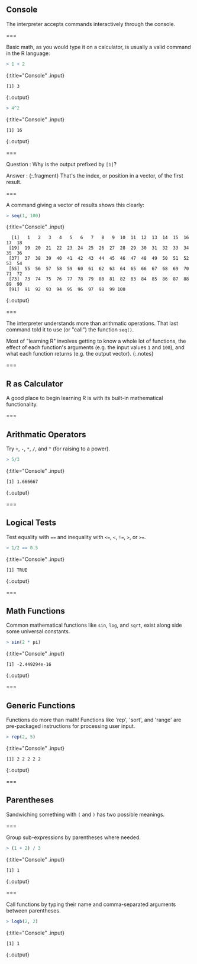 ---
---

## Console

The interpreter accepts commands interactively through the console.

===

Basic math, as you would type it on a calculator, is usually a valid command in the R language:



~~~r
> 1 + 2
~~~
{:title="Console" .input}


~~~
[1] 3
~~~
{:.output}




~~~r
> 4^2
~~~
{:title="Console" .input}


~~~
[1] 16
~~~
{:.output}


===

Question
: Why is the output prefixed by `[1]`?

Answer
: {:.fragment} That's the index, or position in a vector, of the first result.

===

A command giving a vector of results shows this clearly:



~~~r
> seq(1, 100)
~~~
{:title="Console" .input}


~~~
  [1]   1   2   3   4   5   6   7   8   9  10  11  12  13  14  15  16  17  18
 [19]  19  20  21  22  23  24  25  26  27  28  29  30  31  32  33  34  35  36
 [37]  37  38  39  40  41  42  43  44  45  46  47  48  49  50  51  52  53  54
 [55]  55  56  57  58  59  60  61  62  63  64  65  66  67  68  69  70  71  72
 [73]  73  74  75  76  77  78  79  80  81  82  83  84  85  86  87  88  89  90
 [91]  91  92  93  94  95  96  97  98  99 100
~~~
{:.output}


===

The interpreter understands more than arithmatic operations.
That last command told it to use (or "call") the function `seq()`.

Most of "learning R" involves getting to know a whole lot of functions, the
effect of each function's  arguments (e.g. the input values `1` and `100`), and
what each function returns (e.g. the output vector).
{:.notes}

===

## R as Calculator

A good place to begin learning R is with its built-in mathematical functionality.

===

## Arithmatic Operators

Try `+`, `-`, `*`, `/`, and `^` (for raising to a power).



~~~r
> 5/3
~~~
{:title="Console" .input}


~~~
[1] 1.666667
~~~
{:.output}


===

## Logical Tests

Test equality with `==` and inequality with `<=`, `<`, `!=`, `>`, or `>=`.



~~~r
> 1/2 == 0.5
~~~
{:title="Console" .input}


~~~
[1] TRUE
~~~
{:.output}


===

## Math Functions

Common mathematical functions like `sin`, `log`, and `sqrt`, exist along side some universal constants.



~~~r
> sin(2 * pi)
~~~
{:title="Console" .input}


~~~
[1] -2.449294e-16
~~~
{:.output}


===

## Generic Functions

Functions do more than math! Functions like 'rep', 'sort', and
'range' are pre-packaged instructions for processing user input.



~~~r
> rep(2, 5)
~~~
{:title="Console" .input}


~~~
[1] 2 2 2 2 2
~~~
{:.output}


===

## Parentheses

Sandwiching something with `(` and `)` has two possible meanings.

===

Group sub-expressions by parentheses where needed.



~~~r
> (1 + 2) / 3
~~~
{:title="Console" .input}


~~~
[1] 1
~~~
{:.output}


===

Call functions by typing their name and comma-separated arguments between parentheses.



~~~r
> logb(2, 2)
~~~
{:title="Console" .input}


~~~
[1] 1
~~~
{:.output}


